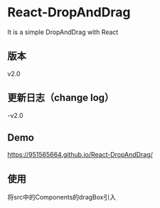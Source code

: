 # React-DropAndDrag
It is a simple DropAndDrag with React

## 版本
v2.0
## 更新日志（change log）

-v2.0
## Demo
https://951565664.github.io/React-DropAndDrag/

## 使用
将src中的Components的dragBox引入
